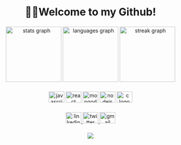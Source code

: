 <h1 align="center">🧑‍💻Welcome to my Github!</h1>

###

<div align="center">
  <img src="https://github-readme-stats.vercel.app/api?username=ashvedandhale07&hide_title=false&hide_rank=true&show_icons=false&include_all_commits=true&count_private=true&disable_animations=false&theme=github_dark&locale=en&hide_border=true&order=1&custom_title=My%20Stats" height="150" alt="stats graph"  />
  <img src="https://github-readme-stats.vercel.app/api/top-langs?username=ashvedandhale07&locale=en&hide_title=false&layout=compact&card_width=320&langs_count=6&theme=github_dark&hide_border=true&order=2&custom_title=Languages%20Used" height="150" alt="languages graph"  />
  <img src="https://streak-stats.demolab.com?user=ashvedandhale07&locale=en&mode=daily&theme=github_dark&hide_border=true&border_radius=5&order=3" height="150" alt="streak graph"  />
</div>

###

<div align="center">
  <img src="https://cdn.jsdelivr.net/gh/devicons/devicon/icons/javascript/javascript-original.svg" height="30" width="42" alt="javascript logo"  />
  <img src="https://cdn.jsdelivr.net/gh/devicons/devicon/icons/react/react-original.svg" height="30" width="42" alt="react logo"  />
  <img src="https://cdn.jsdelivr.net/gh/devicons/devicon/icons/mongodb/mongodb-original.svg" height="30" width="42" alt="mongodb logo"  />
  <img src="https://cdn.jsdelivr.net/gh/devicons/devicon/icons/nodejs/nodejs-original.svg" height="30" width="42" alt="nodejs logo"  />
  <img src="https://cdn.jsdelivr.net/gh/devicons/devicon/icons/c/c-original.svg" height="30" width="42" alt="c logo"  />
</div>

###

<div align="center">
  <a href="linkedin.com/ashvedandhale07" target="_blank">
    <img src="https://raw.githubusercontent.com/maurodesouza/profile-readme-generator/master/src/assets/icons/social/linkedin/default.svg" width="42" height="30" alt="linkedin logo"  />
  </a>
  <a href="https://twitter.com/ashvedandhale07" target="_blank">
    <img src="https://raw.githubusercontent.com/maurodesouza/profile-readme-generator/master/src/assets/icons/social/twitter/default.svg" width="42" height="30" alt="twitter logo"  />
  </a>
  <a href="ashvedandhale07@gmail.com" target="_blank">
    <img src="https://raw.githubusercontent.com/maurodesouza/profile-readme-generator/master/src/assets/icons/social/gmail/default.svg" width="42" height="30" alt="gmail logo"  />
  </a>
</div>

###

<div align="center">
  <img src="https://visitor-badge.laobi.icu/badge?page_id=ashvedandhale07.ashvedandhale07&left_color=darkslategrey&left_text=Profile%20Views"  />
</div>

###

